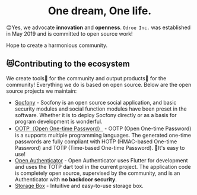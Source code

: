 <h1 align="center">One dream, One life.</h1>

😊Yes, we advocate **innovation** and **openness**. `Odroe Inc.` was established in May 2019 and is committed to open source work!

Hope to create a harmonious community.

## 😻Contributing to the ecosystem

We create tools🔧 for the community and output products🍻 for the community!
 Everything we do is based on open source. Below are the open source projects we maintain:
 
 - [Socfony](https://github.com/socfony) - Socfony is an open source social application, and basic security modules and social function modules have been preset in the software. Whether it is to deploy Socfony directly or as a basis for program development is wonderful.
 - [OOTP（Open One-time Password）](https://github.com/odroe/ootp) - OOTP (Open One-time Password) is a supports multiple programming languages. The generated one-time passwords are fully compliant with HOTP (HMAC-based One-time Password) and TOTP (Time-based One-time Password). 🚀It's easy to use!
 - [Open Authenticator](https://github.com/odroe/ootp#open-authenticator) - Open Authenticator uses Flutter for development and uses the TOTP dart tool in the current project. The application code is completely open source, supervised by the community, and is an Authenticator with **no backdoor security**.
 - [Storage Box](https://github.com/odroe/storage-box) - Intuitive and easy-to-use storage box.
